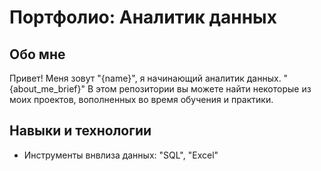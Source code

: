 # Портфолио: Аналитик данных
## Обо мне

Привет! Меня зовут "{name}", я начинающий аналитик данных.
"{about_me_brief}"
В этом репозитории вы можете найти некоторые из моих проектов, вополненных во время обучения и практики.
<br>

## Навыки и технологии
- Инструменты внвлиза данных: "SQL", "Excel"

